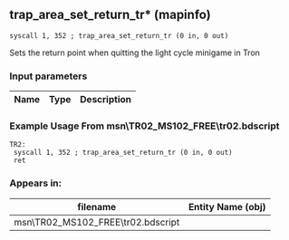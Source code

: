 ## trap_area_set_return_tr* (mapinfo)

`syscall 1, 352 ; trap_area_set_return_tr (0 in, 0 out)`

Sets the return point when quitting the light cycle minigame in Tron

### Input parameters
| Name | Type | Description
|------|------|------------


### Example Usage From msn\TR02_MS102_FREE\tr02.bdscript
```plaintext
TR2:
 syscall 1, 352 ; trap_area_set_return_tr (0 in, 0 out)
 ret
```


### Appears in:
| filename | Entity Name (obj)
|----------|-------------
| msn\TR02_MS102_FREE\tr02.bdscript       |           



